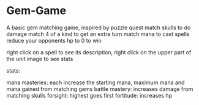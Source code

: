 # Gem-Game
A basic gem matching game, inspired by puzzle quest
match skulls to do damage
match 4 of a kind to get an extra turn
match mana to cast spells
reduce your opponents hp to 0 to win


right click on a spell to see its description, right click on the upper part of the unit image to see stats

stats:

mana masteries: each increase the starting mana, maximum mana and mana gained from matching gems
battle mastery: increases damage from matching skulls
forsight: highest goes first
fortitude: increases hp
